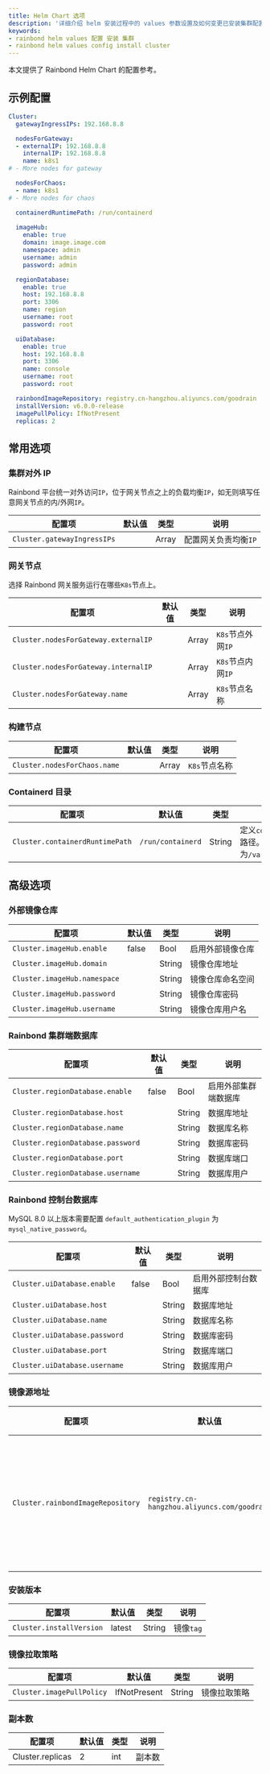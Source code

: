 ```yaml
---
title: Helm Chart 选项
description: '详细介绍 helm 安装过程中的 values 参数设置及如何变更已安装集群配置'
keywords:
- rainbond helm values 配置 安装 集群
- rainbond helm values config install cluster
---
```


本文提供了 Rainbond Helm Chart 的配置参考。

## 示例配置

```yaml title="vi values.yaml"
Cluster:
  gatewayIngressIPs: 192.168.8.8

  nodesForGateway:
  - externalIP: 192.168.8.8
    internalIP: 192.168.8.8
    name: k8s1
# - More nodes for gateway

  nodesForChaos:
  - name: k8s1
# - More nodes for chaos

  containerdRuntimePath: /run/containerd
  
  imageHub:
    enable: true
    domain: image.image.com
    namespace: admin
    username: admin
    password: admin

  regionDatabase:
    enable: true
    host: 192.168.8.8
    port: 3306
    name: region
    username: root
    password: root

  uiDatabase:
    enable: true
    host: 192.168.8.8
    port: 3306
    name: console
    username: root
    password: root

  rainbondImageRepository: registry.cn-hangzhou.aliyuncs.com/goodrain
  installVersion: v6.0.0-release
  imagePullPolicy: IfNotPresent
  replicas: 2
```

## 常用选项

### 集群对外 IP

Rainbond 平台统一对外访问`IP`，位于网关节点之上的负载均衡`IP`，如无则填写任意网关节点的内/外网`IP`。

| 配置项                    | 默认值 | 类型  | 说明               |
| ------------------------- | ------ | ----- | ------------------ |
| `Cluster.gatewayIngressIPs` |      | Array | 配置网关负责均衡`IP` |

### 网关节点

选择 Rainbond 网关服务运行在哪些`K8s`节点上。

| 配置项                             | 默认值 | 类型  | 说明                                  |
| ---------------------------------- | ------ | ----- | ----------------- |
| `Cluster.nodesForGateway.externalIP` |      | Array | `K8s`节点外网`IP` |
| `Cluster.nodesForGateway.internalIP` |      | Array | `K8s`节点内网`IP` |
| `Cluster.nodesForGateway.name`       |      | Array | `K8s`节点名称    |

### 构建节点

| 配置项                     | 默认值 | 类型  | 说明                                   |
| -------------------------- | ------ | ----- | -------------------------------------- |
| `Cluster.nodesForChaos.name` |      | Array | `K8s`节点名称 |

### Containerd 目录

| 配置项                     | 默认值 | 类型  | 说明                                   |
| -------------------------- | ------ | ----- | -------------------------------------- |
| `Cluster.containerdRuntimePath` | `/run/containerd` | String | 定义`containerd`运行时目录路径。如使用`k3s`或`RKE2`，则为`/var/run/k3s/containerd` |


## 高级选项

### 外部镜像仓库

| 配置项                       | 默认值 | 类型   | 说明             |
| ---------------------------- | ------ | ------ | ---------------- |
| `Cluster.imageHub.enable`    | false  | Bool   | 启用外部镜像仓库 |
| `Cluster.imageHub.domain`    |        | String | 镜像仓库地址     |
| `Cluster.imageHub.namespace` |        | String | 镜像仓库命名空间 |
| `Cluster.imageHub.password`  |        | String | 镜像仓库密码     |
| `Cluster.imageHub.username`  |        | String | 镜像仓库用户名   |


### Rainbond 集群端数据库

| 配置项                            | 默认值 | 类型   | 说明                 |
| --------------------------------- | ------ | ------ | -------------------- |
| `Cluster.regionDatabase.enable`   | false  | Bool   | 启用外部集群端数据库 |
| `Cluster.regionDatabase.host`     |        | String | 数据库地址           |
| `Cluster.regionDatabase.name`     |        | String | 数据库名称           |
| `Cluster.regionDatabase.password` |        | String | 数据库密码           |
| `Cluster.regionDatabase.port`     |        | String | 数据库端口           |
| `Cluster.regionDatabase.username` |        | String | 数据库用户           |

### Rainbond 控制台数据库

MySQL 8.0 以上版本需要配置 `default_authentication_plugin` 为 `mysql_native_password`。

| 配置项                        | 默认值 | 类型   | 说明                 |
| ----------------------------- | ------ | ------ | -------------------- |
| `Cluster.uiDatabase.enable`   | false  | Bool   | 启用外部控制台数据库 |
| `Cluster.uiDatabase.host`     |        | String | 数据库地址           |
| `Cluster.uiDatabase.name`     |        | String | 数据库名称           |
| `Cluster.uiDatabase.password` |        | String | 数据库密码           |
| `Cluster.uiDatabase.port`     |        | String | 数据库端口           |
| `Cluster.uiDatabase.username` |        | String | 数据库用户           |

### 镜像源地址

| 配置项                            | 默认值                                       | 类型   | 说明                   |
| --------------------------------- | -------------------------------------------- | ------ | ---------------------- |
| `Cluster.rainbondImageRepository` | `registry.cn-hangzhou.aliyuncs.com/goodrain` | String | 安装获取镜像的仓库地址 |

### 安装版本

| 配置项                   | 默认值 | 类型   | 说明      |
| ------------------------ | ------ | ------ | --------- |
| `Cluster.installVersion` | latest | String | 镜像`tag` |

### 镜像拉取策略

| 配置项                    | 默认值       | 类型   | 说明         |
| ------------------------- | ------------ | ------ | ------------ |
| `Cluster.imagePullPolicy` | IfNotPresent | String | 镜像拉取策略 |

### 副本数

| 配置项           | 默认值 | 类型 | 说明   |
| ---------------- | ------ | ---- | ------ |
| Cluster.replicas | 2      | int  | 副本数 |